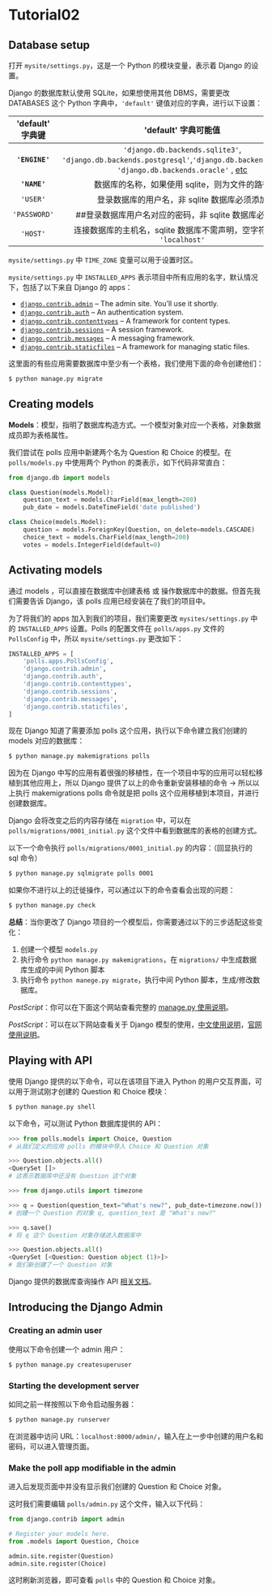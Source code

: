 # Tutorial02

## Database setup

打开 `mysite/settings.py`，这是一个 Python 的模块变量，表示着 Django 的设置。

Django 的数据库默认使用 SQLite，如果想使用其他 DBMS，需要更改 DATABASES 这个 Python 字典中，`'default'` 键值对应的字典，进行以下设置：

|  'default' 字典键 |                                                                                                'default' 字典可能值                                                                                                |
| :------------: | :-----------------------------------------------------------------------------------------------------------------------------------------------------------------------------------------------------------: |
| **`'ENGINE'`** | `'django.db.backends.sqlite3'`, `'django.db.backends.postgresql'`,`'django.db.backends.mysql'`, `'django.db.backends.oracle'` , [etc](https://docs.djangoproject.com/en/2.1/ref/databases/#third-party-notes) |
|  **`'NAME'`**  |                                                                                           数据库的名称，如果使用 sqlite，则为文件的路径                                                                                          |
|    `'USER'`    |                                                                                           登录数据库的用户名，非 sqlite 数据库必须添加                                                                                          |
|  `'PASSWORD'`  |                                                                                        ##登录数据库用户名对应的密码，非 sqlite 数据库必须添加                                                                                       |
|    `'HOST'`    |                                                                                 连接数据库的主机名，sqlite 数据库不需声明，空字符串表示 `'localhost'`                                                                                 |

`mysite/settings.py` 中 `TIME_ZONE` 变量可以用于设置时区。

`mysite/settings.py` 中 `INSTALLED_APPS` 表示项目中所有应用的名字，默认情况下，包括了以下来自 Django 的 apps：

* [`django.contrib.admin`](https://docs.djangoproject.com/en/2.1/ref/contrib/admin/#module-django.contrib.admin) – The admin site. You’ll use it shortly.
* [`django.contrib.auth`](https://docs.djangoproject.com/en/2.1/topics/auth/#module-django.contrib.auth) – An authentication system.
* [`django.contrib.contenttypes`](https://docs.djangoproject.com/en/2.1/ref/contrib/contenttypes/#module-django.contrib.contenttypes) – A framework for content types.
* [`django.contrib.sessions`](https://docs.djangoproject.com/en/2.1/topics/http/sessions/#module-django.contrib.sessions) – A session framework.
* [`django.contrib.messages`](https://docs.djangoproject.com/en/2.1/ref/contrib/messages/#module-django.contrib.messages) – A messaging framework.
* [`django.contrib.staticfiles`](https://docs.djangoproject.com/en/2.1/ref/contrib/staticfiles/#module-django.contrib.staticfiles) – A framework for managing static files.

这里面的有些应用需要数据库中至少有一个表格，我们使用下面的命令创建他们：

```bash
$ python manage.py migrate
```

## Creating models

**Models**：模型，指明了数据库构造方式。一个模型对象对应一个表格，对象数据成员即为表格属性。

我们尝试在 polls 应用中新建两个名为 Question 和 Choice 的模型。在 `polls/models.py` 中使用两个 Python 的类表示，如下代码非常直白：

```python
from django.db import models

class Question(models.Model):
    question_text = models.CharField(max_length=200)
    pub_date = models.DateTimeField('date published')

class Choice(models.Model):
    question = models.ForeignKey(Question, on_delete=models.CASCADE)
    choice_text = models.CharField(max_length=200)
    votes = models.IntegerField(default=0)
```

## Activating models

通过 models ，可以直接在数据库中创建表格 或 操作数据库中的数据。但首先我们需要告诉 Django，该 polls 应用已经安装在了我们的项目中。

为了将我们的 apps 加入到我们的项目，我们需要更改 `mysites/settings.py` 中的 `INSTALLED_APPS` 设置。Polls 的配置文件在 `polls/apps.py` 文件的 `PollsConfig` 中，所以 `mysite/settings.py` 更改如下：

```python
INSTALLED_APPS = [
    'polls.apps.PollsConfig',
    'django.contrib.admin',
    'django.contrib.auth',
    'django.contrib.contenttypes',
    'django.contrib.sessions',
    'django.contrib.messages',
    'django.contrib.staticfiles',
]
```

现在 Django 知道了需要添加 polls 这个应用，执行以下命令建立我们创建的 models 对应的数据库：

```bash
$ python manage.py makemigrations polls
```

因为在 Django 中写的应用有着很强的移植性，在一个项目中写的应用可以轻松移植到其他应用上，所以 Django 提供了以上的命令重新安装移植的命令 → 所以以上执行 makemigrations polls 命令就是把 polls 这个应用移植到本项目，并进行创建数据库。

Django 会将改变之后的内容存储在 `migration` 中，可以在 `polls/migrations/0001_initial.py` 这个文件中看到数据库的表格的创建方式。

以下一个命令执行 `polls/migrations/0001_initial.py` 的内容：（回显执行的 sql 命令）

```bash
$ python manage.py sqlmigrate polls 0001
```

如果你不进行以上的迁徙操作，可以通过以下的命令查看会出现的问题：

```bash
$ python manage.py check
```

**总结**：当你更改了 Django 项目的一个模型后，你需要通过以下的三步适配这些变化：

1. 创建一个模型 `models.py`
2. 执行命令 `python manage.py makemigrations`，在 `migrations/` 中生成数据库生成的中间 Python 脚本
3. 执行命令 `python manege.py migrate`，执行中间 Python 脚本，生成/修改数据库。

_PostScript_：你可以在下面这个网站查看完整的 [manage.py 使用说明](https://docs.djangoproject.com/en/2.1/ref/django-admin/)。

_PostScript_：可以在以下网站查看关于 Django 模型的使用，[中文使用说明](https://django-chinese-doc.readthedocs.io/zh_CN/latest/topics/db/models.html)，[官网使用说明](https://docs.djangoproject.com/en/1.11/topics/db/models/)。

## Playing with API

使用 Django 提供的以下命令，可以在该项目下进入 Python 的用户交互界面，可以用于测试刚才创建的 Question 和 Choice 模块：

```bash
$ python manage.py shell
```

以下命令，可以测试 Python 数据库提供的 API：

```python
>>> from polls.models import Choice, Question
# 从我们定义的应用 polls 的模块中导入 Choice 和 Question 对象

>>> Question.objects.all()
<QuerySet []>
# 这表示数据库中还没有 Question 这个对象

>>> from django.utils import timezone

>>> q = Question(question_text="What's new?", pub_date=timezone.now())
# 创建一个 Question 的对象 q, question_text 是 "What's new?"

>>> q.save()
# 将 q 这个 Question 对象存储进入数据库中

>>> Question.objects.all()
<QuerySet [<Question: Question object (1)>]>
# 我们新创建了一个 Question 对象
```

Django 提供的数据库查询操作 API [相关文档](https://docs.djangoproject.com/en/2.1/topics/db/queries/)。

## Introducing the Django Admin

### Creating an admin user

使用以下命令创建一个 admin 用户：

```bash
$ python manage.py createsuperuser
```

### Starting the development server

如同之前一样按照以下命令启动服务器：

```bash
$ python manage.py runserver
```

在浏览器中访问 URL：`localhost:8000/admin/`，输入在上一步中创建的用户名和密码，可以进入管理页面。

### Make the poll app modifiable in the admin

进入后发现页面中并没有显示我们创建的 Question 和 Choice 对象。

这时我们需要编辑 `polls/admin.py` 这个文件，输入以下代码：

```python
from django.contrib import admin

# Register your models here.
from .models import Question, Choice

admin.site.register(Question)
admin.site.register(Choice)
```

这时刷新浏览器，即可查看 `polls` 中的 Question 和 Choice 对象。
